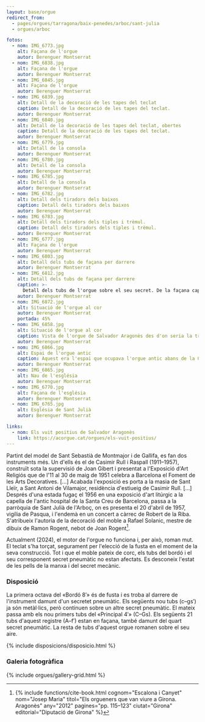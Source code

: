 ```yaml
---
layout: base/orgue
redirect_from:
  - pages/orgues/tarragona/baix-penedes/arboc/sant-julia
  - orgues/arboc

fotos:
  - nom: IMG_6773.jpg
    alt: Façana de l'orgue
    autor: Berenguer Montserrat
  - nom: IMG_6838.jpg
    alt: Façana de l'orgue
    autor: Berenguer Montserrat
  - nom: IMG_6845.jpg
    alt: Façana de l'orgue
    autor: Berenguer Montserrat
  - nom: IMG_6839.jpg
    alt: Detall de la decoració de les tapes del teclat
    caption: Detall de la decoració de les tapes del teclat.
    autor: Berenguer Montserrat
  - nom: IMG_6840.jpg
    alt: Detall de la decoració de les tapes del teclat, obertes
    caption: Detall de la decoració de les tapes del teclat.
    autor: Berenguer Montserrat
  - nom: IMG_6779.jpg
    alt: Detall de la consola
    autor: Berenguer Montserrat
  - nom: IMG_6780.jpg
    alt: Detall de la consola
    autor: Berenguer Montserrat
  - nom: IMG_6785.jpg
    alt: Detall de la consola
    autor: Berenguer Montserrat
  - nom: IMG_6782.jpg
    alt: Detall dels tiradors dels baixos
    caption: Detall dels tiradors dels baixos
    autor: Berenguer Montserrat
  - nom: IMG_6783.jpg
    alt: Detall dels tiradors dels tiples i trèmul.
    caption: Detall dels tiradors dels tiples i trèmul.
    autor: Berenguer Montserrat
  - nom: IMG_6777.jpg
    alt: Façana de l'orgue
    autor: Berenguer Montserrat
  - nom: IMG_6803.jpg
    alt: Detall dels tubs de façana per darrere
    autor: Berenguer Montserrat
  - nom: IMG_6812.jpg
    alt: Detall dels tubs de façana per darrere
    caption: >-
      Detall dels tubs de l'orgue sobre el seu secret. De la façana cap dins: Principal, Quinzena–Nasard, i Bordó.
    autor: Berenguer Montserrat
  - nom: IMG_6872.jpg
    alt: Situació de l'orgue al cor
    autor: Berenguer Montserrat
    portada: 45%
  - nom: IMG_6858.jpg
    alt: Situació de l'orgue al cor
    caption: Vista de l'orgue de Salvador Aragonès des d'on seria la tribuna de l'orgue antic.
    autor: Berenguer Montserrat
  - nom: IMG_6866.jpg
    alt: Espai de l'orgue antic
    caption: Aquest era l'espai que ocupava l'orgue antic abans de la Guerra Civil Espanyola.
    autor: Berenguer Montserrat
  - nom: IMG_6865.jpg
    alt: Nau de l'església
    autor: Berenguer Montserrat
  - nom: IMG_6770.jpg
    alt: Façana de l'església
    autor: Berenguer Montserrat
  - nom: IMG_6765.jpg
    alt: Església de Sant Julià
    autor: Berenguer Montserrat

links:
  - nom: Els vuit positius de Salvador Aragonès
    link: https://acorgue.cat/orgues/els-vuit-positius/
---
```


Partint del model de Sant Sebastià de Montmajor i de Gallifa, es fan dos instruments més. Un d'ells és el de Casimir
Rull i Raspall (1911–1957), construït sota la supervisió de Joan Gibert i presentat a l'Exposició d'Art Religiós que de l'11 al
30 de maig de 1951 celebra a Barcelona el Foment de les Arts Decoratives. […] Acabada l'exposició es porta a la masia de Sant
Lleïr, a Sant Antoni de Vilamajor, residència d'estiueig de Casimir Rull. […] Després d'una estada fugaç el 1956 en una exposició
d'art litúrgic a la capella de l'antic hospital de la Santa Creu de Barcelona, passa a la parròquia de Sant Julià de l'Arboç,
on es presenta el 20 d'abril de 1957, vigília de Pasqua, i l'endemà en un concert a càrrec de Robert de la Riba. S'atribueix l'autoria
de la decoració del moble a Rafael Solanic, mestre de dibuix de Ramon Rogent, nebot de Joan Rogent[^1].

Actualment (2024), el motor de l'orgue no funciona i, per això, roman mut. El teclat s'ha torçat, segurament per l'elecció
de la fusta en el moment de la seva construcció. Tot i que el moble pateix de corc, els tubs del bordó i el seu corresponent
secret pneumàtic no estan afectats. Es desconeix l'estat de les pells de la manxa i del secret mecànic.

### Disposició

La primera octava del «Bordó 8′» és de fusta i es troba al darrere de l'instrument damunt d'un secretet pneumàtic. Els següents
nou tubs (c–gs′) ja són metàl·lics, però continuen sobre un altre secret pneumàtic. El mateix passa amb els nou
primers tubs del «Principal 4′» (C–Gs). Els següents 21 tubs d'aquest
registre (A–f′) estan en façana, també damunt del quart secret pneumàtic. La resta de tubs d'aquest orgue romanen sobre
el seu aire.

{% include disposicions/disposicio.html %}

### Galeria fotogràfica

{% include orgues/gallery-grid.html %}

[^1]: {% include functions/cite-book.html cognom="Escalona i Canyet" nom="Josep Maria" titol="Els orgueners que van viure a Girona. Aragonès" any="2012" pagines="pp. 115–123" ciutat="Girona" editorial="Diputació de Girona" %}
